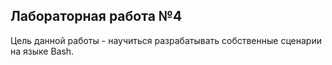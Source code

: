 Лабораторная работа №4
-------------------------------------
Цель данной работы - научиться разрабатывать собственные сценарии на языке Bash.
